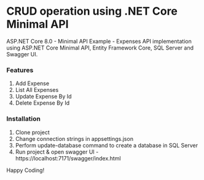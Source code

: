 CRUD operation using .NET Core Minimal API
==========================================

ASP.NET Core 8.0 - Minimal API Example - Expenses API implementation using ASP.NET Core Minimal API, Entity Framework Core, SQL Server and Swagger UI.

### Features

1.  Add Expense
2.  List All Expenses
3.  Update Expense By Id
4.  Delete Expense By Id

### Installation

1.  Clone project
2.  Change connection strings in appsettings.json
3.  Perform update-database command to create a database in SQL Server
4.  Run project & open swagger UI - https://localhost:7171/swagger/index.html

Happy Coding!
